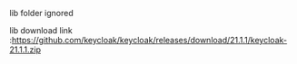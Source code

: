 lib folder ignored

lib download link :https://github.com/keycloak/keycloak/releases/download/21.1.1/keycloak-21.1.1.zip